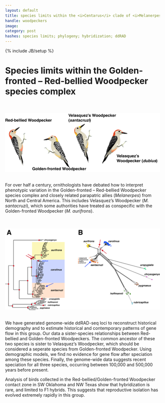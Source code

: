 ```yaml
---
layout: default
title: species limits within the <i>Centarus</i> clade of <i>Melanerpes</i> woodpeckers
handle: woodpeckers
image:
category: post
hashes: species limits; phylogeny; hybridization; ddRAD
---
```

{% include JB/setup %}


# Species limits within the Golden-fronted – Red-bellied Woodpecker species complex

<br />
<br />






<img src="/assets/images/projects/melanerpes009.png"  width="800">

<br />
<br />



For over half a century, ornithologists have debated how to interpret phenotypic variation in the Golden-fronted – Red-bellied Woodpecker species complex and closely related parapatric allies (<i>Melanerpes</i>) from North and Central America. This includes Velasquez’s Woodpecker (<i>M. santacruzi</i>), which some authorities have treated as conspecific with the Golden-fronted Woodpecker (<i>M. aurifrons</i>).  

<br />
<br />


<img src="/assets/images/projects/mel_phylo3.png"  width="800">

<br />
<br />


We have generated genome-wide ddRAD-seq loci to reconstruct historical demography and to estimate historical and contemporary patterns of gene flow in this group. Our data a sister-species relationships between Red-bellied and Golden-fronted Woodpeckers. The common ancestor of these two species is sister to Velasquez’s Woodpecker, which should be considered a seperate species from Golden-fronted Woodpecker. Using demographic models, we find no evidence for gene flow after speciation among these species. Finally, the genome-wide data suggests recent speciation for all three species, occurring between 100,000 and 500,000 years before present.


Analysis of birds collected in the Red-bellied/Golden-fronted Woodpecker contact zone in SW Oklahoma and NW Texas show that hybridization is rare, and limited to F1 hybrids. This suggests that reproductive isolation has evolved extremely rapidly in this group.  
